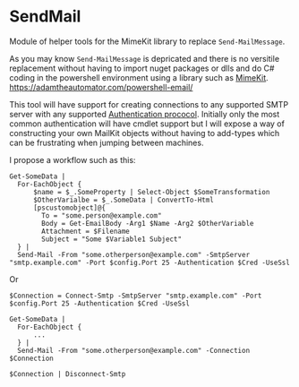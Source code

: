 # SendMail
Module of helper tools for the MimeKit library to replace `Send-MailMessage`.

As you may know `Send-MailMessage` is depricated and there is no versitile replacement without having to import nuget packages or dlls and do C# coding in the powershell environment using a library such as [MimeKit](https://mimekit.net/).
https://adamtheautomator.com/powershell-email/

This tool will have support for creating connections to any supported SMTP server with any supported [Authentication prococol](https://mimekit.net/docs/html/N_MailKit_Security.htm).  Initially only the most common authentication will have cmdlet support but I will expose a way of constructing your own MailKit objects without having to add-types which can be frustrating when jumping between machines.

I propose a workflow such as this:

    Get-SomeData |
      For-EachObject {
          $name = $_.SomeProperty | Select-Object $SomeTransformation
          $OtherVarialbe = $_.SomeData | ConvertTo-Html
          [pscustomobject]@{
            To = "some.person@example.com"
            Body = Get-EmailBody -Arg1 $Name -Arg2 $OtherVariable
            Attachment = $Filename
            Subject = "Some $Variable1 Subject"
      } |
      Send-Mail -From "some.otherperson@example.com" -SmtpServer "smtp.example.com" -Port $config.Port 25 -Authentication $Cred -UseSsl
Or

    $Connection = Connect-Smtp -SmtpServer "smtp.example.com" -Port $config.Port 25 -Authentication $Cred -UseSsl

    Get-SomeData |
      For-EachObject {
          ...
      } |
      Send-Mail -From "some.otherperson@example.com" -Connection $Connection

    $Connection | Disconnect-Smtp
      
